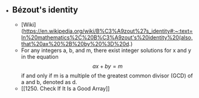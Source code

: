 - ## Bézout's identity
	- [Wiki](https://en.wikipedia.org/wiki/B%C3%A9zout%27s_identity#:~:text=In%20mathematics%2C%20B%C3%A9zout's%20identity%20(also,that%20ax%20%2B%20by%20%3D%20d.)
	- For any integers a, b, and m, there exist integer solutions for x and y in the equation $$ax + by = m$$ if and only if m is a multiple of the greatest common divisor (GCD) of a and b, denoted as d.
	- [[1250. Check If It Is a Good Array]]